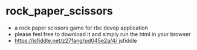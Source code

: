 # rock_paper_scissors
- a rock paper scissors game for rbc devop application
- please feel free to download it and simply run the html in your browser
- https://jsfiddle.net/z27fang/pd045e2a/4/ jsfiddle
